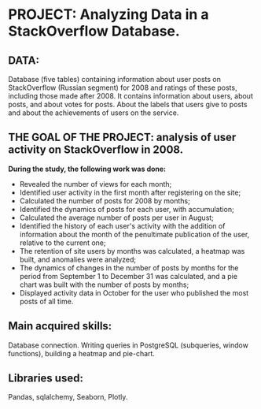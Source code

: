 # PROJECT: Analyzing Data in a StackOverflow Database.

## DATA:
Database (five tables) containing information about user posts on StackOverflow (Russian segment) for 2008 and ratings of these posts, including those made after 2008. It contains information about users, about posts, and about votes for posts. About the labels that users give to posts and about the achievements of users on the service.

## THE GOAL OF THE PROJECT: analysis of user activity on StackOverflow in 2008.

**During the study, the following work was done:**

- Revealed the number of views for each month;
- Identified user activity in the first month after registering on the site;
- Calculated the number of posts for 2008 by months;
- Identified the dynamics of posts for each user, with accumulation;
- Calculated the average number of posts per user in August;
- Identified the history of each user's activity with the addition of information about the month of the penultimate publication of the user, relative to the current one;
- The retention of site users by months was calculated, a heatmap was built, and anomalies were analyzed;
- The dynamics of changes in the number of posts by months for the period from September 1 to December 31 was calculated, and a pie chart was built with the number of posts by months;
- Displayed activity data in October for the user who published the most posts of all time.

## Main acquired skills:
Database connection. Writing queries in PostgreSQL (subqueries, window functions), building a heatmap and pie-chart.

## Libraries used:
Pandas, sqlalchemy, Seaborn, Plotly.